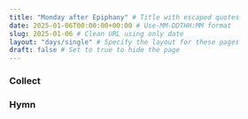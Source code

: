 ```yaml
---
title: "Monday after Epiphany" # Title with escaped quotes
date: 2025-01-06T00:00:00+00:00 # Use-MM-DDTHH:MM format
slug: 2025-01-06 # Clean URL using only date
layout: "days/single" # Specify the layout for these pages
draft: false # Set to true to hide the page
---
```


### Collect


### Hymn